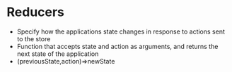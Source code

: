 # Reducers
* Specify how the applications state changes in response to actions sent to the store
* Function that accepts state and action as arguments, and returns the next state of the application
* (previousState,action)=>newState


